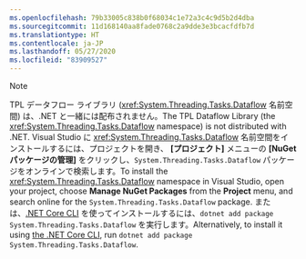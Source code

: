 ```yaml
---
ms.openlocfilehash: 79b33005c838b0f68034c1e72a3c4c9d5b2d4dba
ms.sourcegitcommit: 11d168140aa8fade0768c2a9dde3e3bcacfdfb7d
ms.translationtype: HT
ms.contentlocale: ja-JP
ms.lasthandoff: 05/27/2020
ms.locfileid: "83909527"
---
```

> [!NOTE]
> <span data-ttu-id="7c13a-101">TPL データフロー ライブラリ (<xref:System.Threading.Tasks.Dataflow> 名前空間) は、.NET と一緒には配布されません。</span><span class="sxs-lookup"><span data-stu-id="7c13a-101">The TPL Dataflow Library (the <xref:System.Threading.Tasks.Dataflow> namespace) is not distributed with .NET.</span></span> <span data-ttu-id="7c13a-102">Visual Studio に <xref:System.Threading.Tasks.Dataflow> 名前空間をインストールするには、プロジェクトを開き、 **[プロジェクト]** メニューの **[NuGet パッケージの管理]** をクリックし、`System.Threading.Tasks.Dataflow` パッケージをオンラインで検索します。</span><span class="sxs-lookup"><span data-stu-id="7c13a-102">To install the <xref:System.Threading.Tasks.Dataflow> namespace in Visual Studio, open your project, choose **Manage NuGet Packages** from the **Project** menu, and search online for the `System.Threading.Tasks.Dataflow` package.</span></span> <span data-ttu-id="7c13a-103">または、[.NET Core CLI](/dotnet/core/tools/) を使ってインストールするには、`dotnet add package System.Threading.Tasks.Dataflow` を実行します。</span><span class="sxs-lookup"><span data-stu-id="7c13a-103">Alternatively, to install it using [the .NET Core CLI](/dotnet/core/tools/), run `dotnet add package System.Threading.Tasks.Dataflow`.</span></span>
